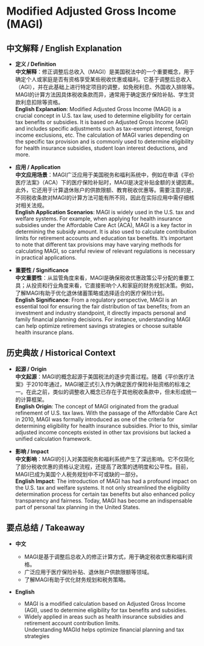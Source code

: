 # Modified Adjusted Gross Income (MAGI)

## 中文解释 / English Explanation

* **定义 / Definition**  
  **中文解释**：修正调整后总收入（MAGI）是美国税法中的一个重要概念，用于确定个人或家庭是否有资格享受某些税收优惠或福利。它基于调整后总收入（AGI），并在此基础上进行特定项目的调整，如免税利息、外国收入排除等。MAGI的计算方法因具体税收条款而异，通常用于确定医疗保险补贴、学生贷款利息扣除等资格。  
  **English Explanation**: Modified Adjusted Gross Income (MAGI) is a crucial concept in U.S. tax law, used to determine eligibility for certain tax benefits or subsidies. It is based on Adjusted Gross Income (AGI) and includes specific adjustments such as tax-exempt interest, foreign income exclusions, etc. The calculation of MAGI varies depending on the specific tax provision and is commonly used to determine eligibility for health insurance subsidies, student loan interest deductions, and more.

* **应用 / Application**  
  **中文应用场景**：MAGI广泛应用于美国税务和福利系统中，例如在申请《平价医疗法案》（ACA）下的医疗保险补贴时，MAGI是决定补贴金额的关键因素。此外，它还用于计算退休账户的供款限额、教育税收优惠等。需要注意的是，不同税收条款对MAGI的计算方法可能有所不同，因此在实际应用中需仔细核对相关法规。  
  **English Application Scenarios**: MAGI is widely used in the U.S. tax and welfare systems. For example, when applying for health insurance subsidies under the Affordable Care Act (ACA), MAGI is a key factor in determining the subsidy amount. It is also used to calculate contribution limits for retirement accounts and education tax benefits. It’s important to note that different tax provisions may have varying methods for calculating MAGI, so careful review of relevant regulations is necessary in practical applications.

* **重要性 / Significance**  
  **中文重要性**：从监管角度来看，MAGI是确保税收优惠政策公平分配的重要工具；从投资和行业角度来看，它直接影响个人和家庭的财务规划决策。例如，了解MAGI有助于优化退休储蓄策略或选择适合的医疗保险计划。  
  **English Significance**: From a regulatory perspective, MAGI is an essential tool for ensuring the fair distribution of tax benefits; from an investment and industry standpoint, it directly impacts personal and family financial planning decisions. For instance, understanding MAGI can help optimize retirement savings strategies or choose suitable health insurance plans.

## 历史典故 / Historical Context

* **起源 / Origin**  
  **中文起源**：MAGI的概念起源于美国税法的逐步完善过程。随着《平价医疗法案》于2010年通过，MAGI被正式引入作为确定医疗保险补贴资格的标准之一。在此之前，类似的调整收入概念已存在于其他税收条款中，但未形成统一的计算框架。  
  **English Origin**: The concept of MAGI originated from the gradual refinement of U.S. tax laws. With the passage of the Affordable Care Act in 2010, MAGI was formally introduced as one of the criteria for determining eligibility for health insurance subsidies. Prior to this, similar adjusted income concepts existed in other tax provisions but lacked a unified calculation framework.

* **影响 / Impact**  
  **中文影响**：MAGI的引入对美国税务和福利系统产生了深远影响。它不仅简化了部分税收优惠的资格认定流程，还提高了政策的透明度和公平性。目前，MAGI已成为美国个人税务规划中不可或缺的一部分。  
  **English Impact**: The introduction of MAGI has had a profound impact on the U.S. tax and welfare systems. It not only streamlined the eligibility determination process for certain tax benefits but also enhanced policy transparency and fairness. Today, MAGI has become an indispensable part of personal tax planning in the United States.

## 要点总结 / Takeaway

* **中文**  
  - MAGI是基于调整后总收入的修正计算方式，用于确定税收优惠和福利资格。  
  - 广泛应用于医疗保险补贴、退休账户供款限额等领域。  
  - 了解MAGI有助于优化财务规划和税务策略。

* **English**  
  - MAGI is a modified calculation based on Adjusted Gross Income (AGI), used to determine eligibility for tax benefits and subsidies.  
  - Widely applied in areas such as health insurance subsidies and retirement account contribution limits.  
Understanding MAGId helps optimize financial planning and tax strategies